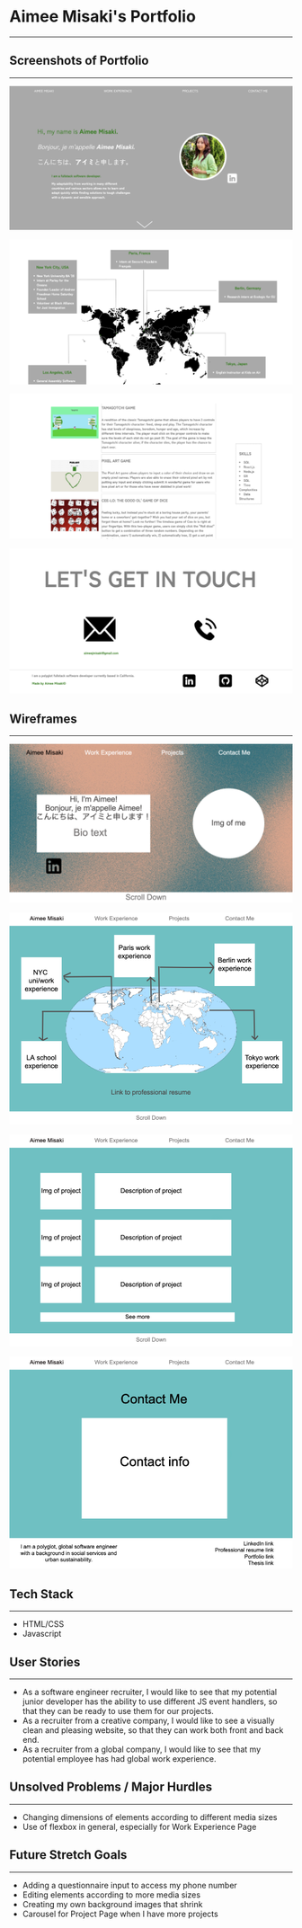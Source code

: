 # Aimee Misaki's Portfolio
***
## Screenshots of Portfolio
---
![WelcomePage](/readme-images/welcomepage.png)

![WorkExperiencePage](/readme-images/workexperiencepage.png)

![ProjectsPage](/readme-images/projectspage.png) 

![ContactPage](/readme-images/contactpage.png)

## Wireframes
---
![Wireframe1](/readme-images/wireframe1.png)

![Wireframe2](/readme-images/wireframe2.png)

![Wireframe3](/readme-images/wireframe3.png)

![Wireframe4](/readme-images/wireframe4.png)

## Tech Stack
---
* HTML/CSS
* Javascript


## User Stories 
---
* As a software engineer recruiter, I would like to see that my potential junior developer has the ability to use different JS event handlers, so that they can be ready to use them for our projects.
* As a recruiter from a creative company, I would like to see a visually clean and pleasing website, so that they can work both front and back end.
* As a recruiter from a global company, I would like to see that my potential employee has had global work experience.



## Unsolved Problems / Major Hurdles
---
* Changing dimensions of elements according to different media sizes
* Use of flexbox in general, especially for Work Experience Page

## Future Stretch Goals 
--- 
* Adding a questionnaire input to access my phone number 
* Editing elements according to more media sizes 
* Creating my own background images that shrink
* Carousel for Project Page when I have more projects

